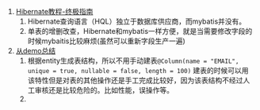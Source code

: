 1. [Hibernate教程-终极指南](https://www.javacodegeeks.com/2015/06/hibernate%E6%95%99%E7%A8%8B.html#introduction)
    1. Hibernate查询语言（HQL）独立于数据库供应商，而mybatis并没有。
    2. 单表的增删改查，Hibernate和mybatis一样方便，就是当需要修改字段的时候mybaitis比较麻烦(虽然可以重新字段生产一遍)
1. [从demo总结](https://howtodoinjava.com/hibernate/hibernate-3-introduction-and-writing-hello-world-application/)
    1. 根据entity生成表结构，所以不用手动建表`@Column(name = "EMAIL", unique = true, nullable = false, length = 100)`
    建表的时候可以用该特性但是对表的其他操作还是手工完成比较好，因为该表结构不经过人工审核还是比较危险的。比如性能，误操作等。
    2. 
